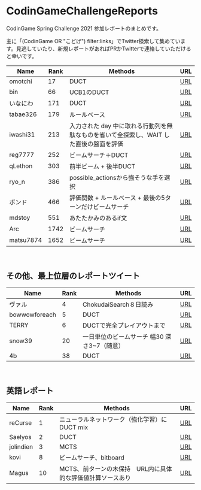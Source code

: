 # CodinGameChallengeReports

CodinGame Spring Challenge 2021 参加レポートのまとめです。

主に「(CodinGame OR "こどげ") filter:links」でTwitter検索して集めています。見逃していたり、新規レポートがあればPRかTwitterで連絡していただけると幸いです。

Name | Rank | Methods | URL
-- | -- | -- | --
omotchi | 17 | DUCT | [URL](https://omotchi.hateblo.jp/entry/2021/05/19/062406)
bin | 66 | UCB1のDUCT | [URL](https://bin101.hatenablog.com/entry/2021/05/18/032704)
いなにわ | 171 | DUCT | [URL](https://inaniwa.hatenablog.com/entry/2021/05/17/184814)
tabae326 | 179 | ルールベース | [URL](https://bbge.hateblo.jp/entry/2021/05/18/200927)
iwashi31 | 213 | 入力された day 中に取れる行動列を無駄なものを省いて全探索し、WAIT した直後の盤面を評価 | [URL](https://www.notion.so/iwashi31-marathon-history-d32e25fdc5a2481d8625e50c7ed7e3a1?p=8a6ffce677ee48d3b2606b9b1a5034c6)
reg7777 | 252 | ビームサーチ＋DUCT | [URL](https://5erial3xperiments.hatenablog.com/entry/2021/05/18/175647)
qLethon | 303 | 前半ビーム + 後半DUCT | [URL](https://hackmd.io/@qLethon/B1nVOu7du)
ryo_n | 386 | possible_actionsから強そうな手を選択 | [URL](https://ryo-n.github.io/posts/codingame_spring_challenge_2021/)
ボンド | 466 | 評価関数 + ルールベース + 最後の5ターンだけビームサーチ | [URL](https://bondo.hateblo.jp/entry/2021/05/17/195114)
mdstoy | 551 | あたたかみのあるif文 | [URL](https://mdstoy.hatenablog.com/entry/2021/05/19/010723)
Arc | 1742 | ビームサーチ | [URL](https://a4rcvv.net/codingame-spring-challenge-2021/)
matsu7874 | 1652 | ビームサーチ | [URL](https://matsu7874.hatenablog.com/entry/2021/05/18/004247)

<br>

## その他、最上位層のレポートツイート

Name | Rank | Methods | URL
-- | -- | -- | --
ヴァル | 4 | ChokudaiSearch８日読み | [URL](https://twitter.com/ValGrowth/status/1394231945450586118)
bowwowforeach | 5 | DUCT | [URL](https://twitter.com/bowwowforeach/status/1394211023872135173)
TERRY | 6 | DUCTで完全プレイアウトまで | [URL](https://twitter.com/terry_u16/status/1394216139736064006)
snow39 | 20 | 一日単位のビームサーチ 幅30 深さ3~7（随意） | [URL](https://twitter.com/snow39_y/status/1394229634439421960)
4b | 38 | DUCT | [URL](https://twitter.com/Shibungi_kyopro/status/1394222511680753666)

<br>

## 英語レポート

Name | Rank | Methods | URL
-- | -- | -- | --
reCurse | 1 | ニューラルネットワーク（強化学習）にDUCT mix | [URL](https://www.codingame.com/forum/t/spring-challenge-2021-feedbacks-strategies/190849/67)
Saelyos | 2 | DUCT | [URL](https://www.codingame.com/forum/t/spring-challenge-2021-feedbacks-strategies/190849/48)
jolindien | 3 | MCTS | [URL](https://www.codingame.com/forum/t/spring-challenge-2021-feedbacks-strategies/190849/22)
kovi | 8 | ビームサーチ、bitboard | [URL](https://www.codingame.com/forum/t/spring-challenge-2021-feedbacks-strategies/190849/38)
Magus | 10 | MCTS、前ターンの木保持　URL内に具体的な評価値計算ソースあり | [URL](https://www.codingame.com/forum/t/spring-challenge-2021-feedbacks-strategies/190849/3)
